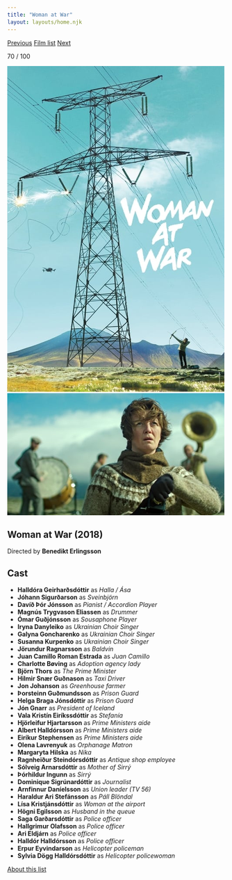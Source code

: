 ```yaml
---
title: "Woman at War"
layout: layouts/home.njk
---
```


<nav class="films">
  <a class="prev" href="../cest-la-vie">Previous</a>
  <a href="../">Film list</a>
  <a class="next" href="../sink-or-swim">Next</a>
</nav>

<p>70 / 100</p>

<article class="film">
  <img class="poster" src="../films/posters/woman-at-war.jpg" alt="">
  <img class="backdrop" src="../films/backdrops/woman-at-war.jpg" alt="">

  <h1>Woman at War (2018)</h1>

  <p class="director">
    Directed by <strong>Benedikt Erlingsson</strong>
  </p>


  <h2>
    Cast
  </h2>
  <ul>
    <li><strong>Halldóra Geirharðsdóttir</strong> as <em>Halla / Ása</em></li>
<li><strong>Jóhann Sigurðarson</strong> as <em>Sveinbjörn</em></li>
<li><strong>Davíð Þór Jónsson</strong> as <em>Pianist / Accordion Player</em></li>
<li><strong>Magnús Trygvason Eliassen</strong> as <em>Drummer</em></li>
<li><strong>Ómar Guðjónsson</strong> as <em>Sousaphone Player</em></li>
<li><strong>Iryna Danyleiko</strong> as <em>Ukrainian Choir Singer</em></li>
<li><strong>Galyna Goncharenko</strong> as <em>Ukrainian Choir Singer</em></li>
<li><strong>Susanna Kurpenko</strong> as <em>Ukrainian Choir Singer</em></li>
<li><strong>Jörundur Ragnarsson</strong> as <em>Baldvin</em></li>
<li><strong>Juan Camillo Roman Estrada</strong> as <em>Juan Camillo</em></li>
<li><strong>Charlotte Bøving</strong> as <em>Adoption agency lady</em></li>
<li><strong>Björn Thors</strong> as <em>The Prime Minister</em></li>
<li><strong>Hilmir Snær Guðnason</strong> as <em>Taxi Driver</em></li>
<li><strong>Jon Johanson</strong> as <em>Greenhouse farmer</em></li>
<li><strong>Þorsteinn Guðmundsson</strong> as <em>Prison Guard</em></li>
<li><strong>Helga Braga Jónsdóttir</strong> as <em>Prison Guard</em></li>
<li><strong>Jón Gnarr</strong> as <em>President of Iceland</em></li>
<li><strong>Vala Kristín Eiríkssdóttir</strong> as <em>Stefanía</em></li>
<li><strong>Hjörleifur Hjartarsson</strong> as <em>Prime Ministers aide</em></li>
<li><strong>Albert Halldórsson</strong> as <em>Prime Ministers aide</em></li>
<li><strong>Eiríkur Stephensen</strong> as <em>Prime Ministers aide</em></li>
<li><strong>Olena Lavrenyuk</strong> as <em>Orphanage Matron</em></li>
<li><strong>Margaryta Hilska</strong> as <em>Nika</em></li>
<li><strong>Ragnheiður Steindórsdóttir</strong> as <em>Antique shop employee</em></li>
<li><strong>Sólveig Arnarsdóttir</strong> as <em>Mother of Sirrý</em></li>
<li><strong>Þórhildur Ingunn</strong> as <em>Sirrý</em></li>
<li><strong>Dominique Sigrúnardóttir</strong> as <em>Journalist</em></li>
<li><strong>Arnfinnur Daníelsson</strong> as <em>Union leader (TV 56)</em></li>
<li><strong>Haraldur Ari Stefánsson</strong> as <em>Páll Blöndal</em></li>
<li><strong>Lísa Kristjánsdóttir</strong> as <em>Woman at the airport</em></li>
<li><strong>Högni Egilsson</strong> as <em>Husband in the queue</em></li>
<li><strong>Saga Garðarsdóttir</strong> as <em>Police officer</em></li>
<li><strong>Hallgrimur Olafsson</strong> as <em>Police officer</em></li>
<li><strong>Ari Eldjárn</strong> as <em>Police officer</em></li>
<li><strong>Halldór Halldórsson</strong> as <em>Police officer</em></li>
<li><strong>Erpur Eyvindarson</strong> as <em>Helicopter policeman</em></li>
<li><strong>Sylvia Dögg Halldórsdóttir</strong> as <em>Helicopter policewoman</em></li>
  </ul>
</article>
<footer>
  <a href="../about">About this list</a>
</footer>
